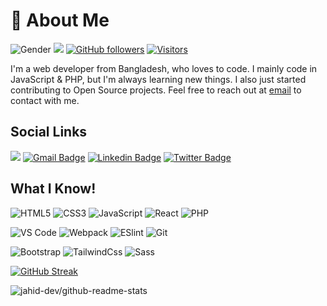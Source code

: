 # 🧐 About Me

![Gender](https://img.shields.io/badge/gender-%F0%9F%A4%B5-lightgrey) ![](https://img.shields.io/badge/Relationship-Single-red) [![GitHub followers](https://img.shields.io/github/followers/hello-jahid?label=Follow&style=social)](https://github.com/hello-jahid/?tab=follow) [![Visitors](https://visitor-badge.glitch.me/badge?page_id=hello-jahid.hello-jahid)](https://github.com/hello-jahid/)

I'm a web developer from Bangladesh, who loves to code. I mainly code in JavaScript & PHP, but I'm always learning new things. I also just started contributing to Open Source projects. Feel free to reach out at [email](mailto:jahid80820@gmail.com) to contact with me.

## Social Links

[![](https://img.shields.io/website?color=dc3545&style=flat-square&up_message=meetjahid.com&url=https://meetjahid.com)](https://meetjahid.com) [![Gmail Badge](https://img.shields.io/badge/-jahid80820@gmail.com-c14438?style=flat-square&logo=Gmail&logoColor=white&link=mailto:jahid80820@gmail.com)](mailto:jahid80820@gmail.com) [![Linkedin Badge](https://img.shields.io/badge/-devjahid-blue?style=flat-square&logo=Linkedin&logoColor=white&link=https://linkedin.com/in/devjahid/)](https://linkedin.com/in/devjahid/) [![Twitter Badge](https://img.shields.io/badge/-@tw__jahidhasan-%231DA1F2?style=flat-square&url=https://twitter.com/tw_jahidhasan&logo=twitter&logoColor=ffffff)](https://twitter.com/tw_jahidhasan)

## What I Know!

![HTML5](https://img.shields.io/badge/-HTML5-%23E44D27?style=flat-square&logo=html5&logoColor=ffffff)
![CSS3](https://img.shields.io/badge/-CSS3-%231572B6?style=flat-square&logo=css3)
![JavaScript](https://img.shields.io/badge/-JavaScript-%23F7DF1C?style=flat-square&logo=javascript&logoColor=000000&labelColor=%23F7DF1C&color=%23FFCE5A)
![React](https://img.shields.io/badge/-React-%23282C34?style=flat-square&logo=react)
![PHP](https://img.shields.io/badge/-php-%23282C34?style=flat-square&logo=php)

![VS Code](https://img.shields.io/badge/-VSCode-%23007ACC?style=flat-square&logo=visual-studio-code)
![Webpack](https://img.shields.io/badge/-Webpack-%232C3A42?style=flat-square&logo=webpack)
![ESlint](https://img.shields.io/badge/-ESLint-%234B32C3?style=flat-square&logo=eslint)
![Git](https://img.shields.io/badge/-Git-%23F05032?style=flat-square&logo=git&logoColor=%23ffffff)

![Bootstrap](https://img.shields.io/badge/-Bootstrap-%231a202c?style=flat-square&logo=bootstrap)
![TailwindCss](https://img.shields.io/badge/-TailwindCss-%231a202c?style=flat-square&logo=tailwind-css)
![Sass](https://img.shields.io/badge/-Sass-%23CC6699?style=flat-square&logo=sass&logoColor=ffffff)

[![GitHub Streak](http://github-readme-streak-stats.herokuapp.com?user=git-jahid&theme=highcontrast&hide_border=true&background=22272E)](https://github.com/git-jahid)

![jahid-dev/github-readme-stats](https://github-readme-stats.vercel.app/api/top-langs/?username=git-jahid&langs_count=8)
